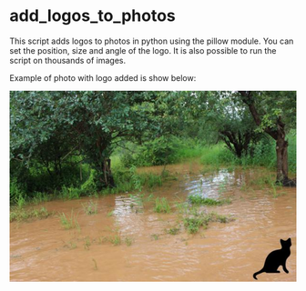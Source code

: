 # add_logos_to_photos
This script adds logos to photos in python using the pillow module.
You can set the position, size and angle of the logo.
It is also possible to run the script on thousands of images.

Example of photo with logo added is show below:

![alt text](https://github.com/lordoferos/add_logos/blob/master/IMG_0001.JPG)
